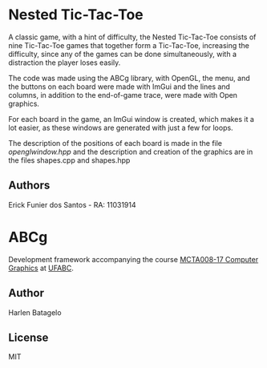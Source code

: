 # Nested Tic-Tac-Toe

A classic game, with a hint of difficulty, the Nested Tic-Tac-Toe consists of nine Tic-Tac-Toe games that together form a Tic-Tac-Toe, increasing the difficulty, since any of the games can be done simultaneously, with a distraction the player loses easily.

The code was made using the ABCg library, with OpenGL, the menu, and the buttons on each board were made with ImGui and the lines and columns, in addition to the end-of-game trace, were made with Open graphics.

For each board in the game, an ImGui window is created, which makes it a lot easier, as these windows are generated with just a few for loops.


The description of the positions of each board is made in the file _openglwindow.hpp_ and the description and creation of the graphics are in the files shapes.cpp and shapes.hpp

## Authors
   Erick Funier dos Santos - RA: 11031914

# ABCg

Development framework accompanying the course [MCTA008-17 Computer Graphics](http://professor.ufabc.edu.br/~harlen.batagelo/cg/) at [UFABC](https://www.ufabc.edu.br/).

## Author

Harlen Batagelo

## License

MIT
